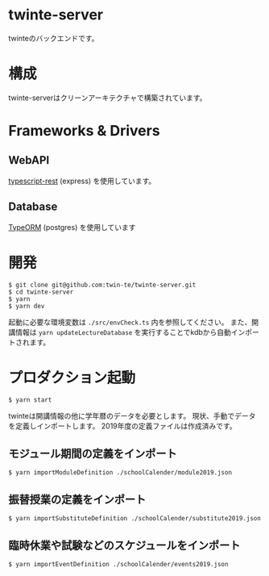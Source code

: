 # twinte-server

twinteのバックエンドです。

# 構成
twinte-serverはクリーンアーキテクチャで構築されています。

# Frameworks & Drivers
## WebAPI
[typescript-rest](https://github.com/thiagobustamante/typescript-rest) (express) を使用しています。
## Database
[TypeORM](https://github.com/typeorm/typeorm) (postgres) を使用しています

# 開発
```
$ git clone git@github.com:twin-te/twinte-server.git
$ cd twinte-server
$ yarn
$ yarn dev
```
起動に必要な環境変数は `./src/envCheck.ts` 内を参照してください。
また、開講情報は `yarn updateLectureDatabase` を実行することでkdbから自動インポートされます。

# プロダクション起動
```
$ yarn start
```

twinteは開講情報の他に学年暦のデータを必要とします。
現状、手動でデータを定義しインポートします。
2019年度の定義ファイルは作成済みです。

## モジュール期間の定義をインポート
```
$ yarn importModuleDefinition ./schoolCalender/module2019.json
```
## 振替授業の定義をインポート
```
$ yarn importSubstituteDefinition ./schoolCalender/substitute2019.json
```
## 臨時休業や試験などのスケジュールをインポート
```
$ yarn importEventDefinition ./schoolCalender/events2019.json
```
